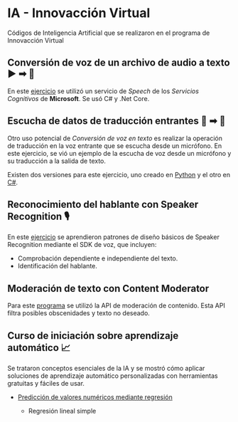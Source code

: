 # IA - Innovacción Virtual
Códigos de Inteligencia Artificial que se realizaron en el programa de Innovacción Virtual

## Conversión de voz de un archivo de audio a texto ▶ ➡ 📖

En este [ejercicio](Conversion-de-voz-de-un-archivo-de-audio-a-texto) se utilizó un servicio de _Speech_ de los _Servicios Cognitivos_ de **Microsoft**. Se usó C# y .Net Core.

## Escucha de datos de traducción entrantes 🎤 ➡ 📖

Otro uso potencial de _Conversión de voz en texto_ es realizar la operación de traducción en la voz entrante que se escucha desde un micrófono. En este ejercicio, se vió un ejemplo de la escucha de voz desde un micrófono y su traducción a la salida de texto. 

Existen dos versiones para este ejercicio, uno creado en [Python](Transcripcion-de-voz-entrante-prueba) y el otro en [C#](Transcripcion-de-voz-entrante-prueba-2).

## Reconocimiento del hablante con Speaker Recognition 🎙

En este [ejercicio](Speaker-recognition) se aprendieron patrones de diseño básicos de Speaker Recognition mediante el SDK de voz, que incluyen:

- Comprobación dependiente e independiente del texto.
- Identificación del hablante.

## Moderación de texto con Content Moderator

Para este [programa](Content-moderator) se utilizó la API de moderación de contenido. Esta API filtra posibles obscenidades y texto no deseado.

## Curso de iniciación sobre aprendizaje automático 📈

Se trataron conceptos esenciales de la IA y se mostró cómo aplicar soluciones de aprendizaje automático personalizadas con herramientas gratuitas y fáciles de usar. 

- [Predicción de valores numéricos mediante regresión](Curso-de-iniciacion-sobre-aprendizaje-automatico/Prediccion-de-valores-numericos-mediante-regresion)

  - Regresión lineal simple